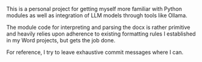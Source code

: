 This is a personal project for getting myself more familiar with Python modules as well as integration 
of LLM models through tools like Ollama.

The module code for interpreting and parsing the docx is rather primitive and heavily relies upon adherence
to existing formatting rules I established in my Word projects, but gets the job done.

For reference, I try to leave exhaustive commit messages where I can.

